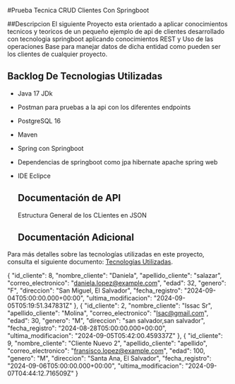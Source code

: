 #Prueba Tecnica CRUD Clientes Con Springboot

##Descripcion
El siguiente Proyecto esta orientado a aplicar conocimientos tecnicos y teoricos de un pequeño ejemplo de api de clientes 
desarrollado con tecnologia springboot aplicando conocimientos REST y Uso de las operaciones Base para manejar datos de dicha entidad como pueden ser los clientes
de cualquier proyecto.

## Backlog De Tecnologias Utilizadas
- Java 17 JDk
- Postman para pruebas a la api con los diferentes endpoints
- PostgreSQL 16
- Maven
- Spring con Springboot
- Dependencias de springboot como jpa hibernate apache spring web
- IDE Eclipce

  ## Documentación de API

  Estructura General de los CLientes en JSON

  
  ## Documentación Adicional

Para más detalles sobre las tecnologías utilizadas en este proyecto, consulta el siguiente documento: [Tecnologías Utilizadas](docs/PruebaTecnica.pdf).

   {
        "id_cliente": 8,
        "nombre_cliente": "Daniela",
        "apellido_cliente": "salazar",
        "correo_electronico": "daniela.lopez@example.com",
        "edad": 32,
        "genero": "F",
        "direccion": "San Miguel, El Salvador",
        "fecha_registro": "2024-09-04T05:00:00.000+00:00",
        "ultima_modificacion": "2024-09-05T05:19:51.347831Z"
    },
    {
        "id_cliente": 2,
        "nombre_cliente": "Issac Sr",
        "apellido_cliente": "Molina",
        "correo_electronico": "Isac@gmail.com",
        "edad": 30,
        "genero": "M",
        "direccion": "san salvador,san salvador",
        "fecha_registro": "2024-08-28T05:00:00.000+00:00",
        "ultima_modificacion": "2024-09-05T05:42:00.459337Z"
    },
    {
        "id_cliente": 9,
        "nombre_cliente": "Cliente Nuevo 2",
        "apellido_cliente": "apellido",
        "correo_electronico": "fransisco.lopez@example.com",
        "edad": 100,
        "genero": "M",
        "direccion": "Santa Ana, El Salvador",
        "fecha_registro": "2024-09-06T05:00:00.000+00:00",
        "ultima_modificacion": "2024-09-07T04:44:12.716509Z"
    }


